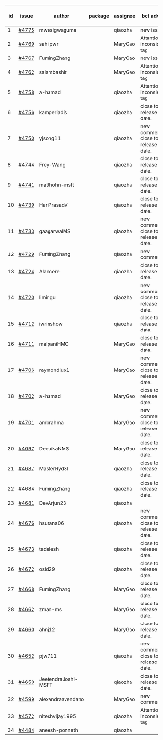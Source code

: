 | id | issue | author | package | assignee | bot advice | created date of issue | target release date | date from target |
| ------ | ------ | ------ | ------ | ------ | ------ | ------ | ------ | :-----: |
| 1 | [#4775](https://github.com/Azure/sdk-release-request/issues/4775) | mwesigwaguma |  | qiaozha | new issue. | 11-21 | 12-22 |  |
| 2 | [#4769](https://github.com/Azure/sdk-release-request/issues/4769) | sahilpwr |  | MaryGao | Attention to inconsistent tag | 11-16 | 12-22 |  |
| 3 | [#4767](https://github.com/Azure/sdk-release-request/issues/4767) | FumingZhang |  | MaryGao | new issue. | 11-15 | 12-22 |  |
| 4 | [#4762](https://github.com/Azure/sdk-release-request/issues/4762) | salambashir |  | MaryGao | Attention to inconsistent tag | 11-13 | 12-22 |  |
| 5 | [#4758](https://github.com/Azure/sdk-release-request/issues/4758) | a-hamad |  | qiaozha | Attention to inconsistent tag | 11-10 | 12-22 |  |
| 6 | [#4756](https://github.com/Azure/sdk-release-request/issues/4756) | kamperiadis |  | qiaozha | close to release date.  | 11-10 | 11-24 | 1 |
| 7 | [#4750](https://github.com/Azure/sdk-release-request/issues/4750) | yjsong11 |  | qiaozha | new comment. close to release date.  | 11-09 | 11-24 | 1 |
| 8 | [#4744](https://github.com/Azure/sdk-release-request/issues/4744) | Frey-Wang |  | qiaozha | close to release date.  | 11-09 | 11-24 | 1 |
| 9 | [#4741](https://github.com/Azure/sdk-release-request/issues/4741) | matthohn-msft |  | qiaozha | close to release date.  | 11-09 | 11-24 | 1 |
| 10 | [#4739](https://github.com/Azure/sdk-release-request/issues/4739) | HariPrasadV |  | qiaozha | close to release date.  | 11-08 | 11-24 | 1 |
| 11 | [#4733](https://github.com/Azure/sdk-release-request/issues/4733) | gaagarwalMS |  | qiaozha | new comment. close to release date.  | 11-08 | 11-24 | 1 |
| 12 | [#4729](https://github.com/Azure/sdk-release-request/issues/4729) | FumingZhang |  | qiaozha | new comment. | 11-08 | 12-22 |  |
| 13 | [#4724](https://github.com/Azure/sdk-release-request/issues/4724) | Alancere |  | qiaozha | close to release date.  | 11-07 | 11-24 | 1 |
| 14 | [#4720](https://github.com/Azure/sdk-release-request/issues/4720) | limingu |  | qiaozha | new comment. close to release date.  | 11-06 | 11-24 | 1 |
| 15 | [#4712](https://github.com/Azure/sdk-release-request/issues/4712) | iwrinshow |  | qiaozha | close to release date.  | 11-06 | 11-24 | 1 |
| 16 | [#4711](https://github.com/Azure/sdk-release-request/issues/4711) | malpaniHMC |  | MaryGao | close to release date.  | 11-03 | 11-24 | 1 |
| 17 | [#4706](https://github.com/Azure/sdk-release-request/issues/4706) | raymondluo1 |  | MaryGao | new comment. close to release date.  | 11-03 | 11-24 | 1 |
| 18 | [#4702](https://github.com/Azure/sdk-release-request/issues/4702) | a-hamad |  | MaryGao | close to release date.  | 10-31 | 11-24 | 1 |
| 19 | [#4701](https://github.com/Azure/sdk-release-request/issues/4701) | ambrahma |  | MaryGao | new comment. close to release date.  | 10-30 | 11-24 | 1 |
| 20 | [#4697](https://github.com/Azure/sdk-release-request/issues/4697) | DeepikaNMS |  | MaryGao | close to release date.  | 10-30 | 11-24 | 1 |
| 21 | [#4687](https://github.com/Azure/sdk-release-request/issues/4687) | MasterRyd3l |  | qiaozha | close to release date.  | 10-26 | 11-24 | 1 |
| 22 | [#4684](https://github.com/Azure/sdk-release-request/issues/4684) | FumingZhang |  | qiaozha | close to release date.  | 10-26 | 11-24 | 1 |
| 23 | [#4681](https://github.com/Azure/sdk-release-request/issues/4681) | DevArjun23 |  | qiaozha |  | 10-24 | 01-26 |  |
| 24 | [#4676](https://github.com/Azure/sdk-release-request/issues/4676) | hsurana06 |  | qiaozha | new comment. close to release date.  | 10-23 | 11-24 | 1 |
| 25 | [#4673](https://github.com/Azure/sdk-release-request/issues/4673) | tadelesh |  | qiaozha | close to release date.  | 10-23 | 11-24 | 1 |
| 26 | [#4672](https://github.com/Azure/sdk-release-request/issues/4672) | osid29 |  | qiaozha | close to release date.  | 10-23 | 11-24 | 1 |
| 27 | [#4668](https://github.com/Azure/sdk-release-request/issues/4668) | FumingZhang |  | MaryGao | close to release date.  | 10-20 | 11-24 | 1 |
| 28 | [#4662](https://github.com/Azure/sdk-release-request/issues/4662) | zman-ms |  | MaryGao | close to release date.  | 10-18 | 11-24 | 1 |
| 29 | [#4660](https://github.com/Azure/sdk-release-request/issues/4660) | ahnj12 |  | MaryGao | close to release date.  | 10-17 | 11-24 | 1 |
| 30 | [#4652](https://github.com/Azure/sdk-release-request/issues/4652) | pjw711 |  | qiaozha | new comment. close to release date.  | 10-13 | 11-24 | 1 |
| 31 | [#4650](https://github.com/Azure/sdk-release-request/issues/4650) | JeetendraJoshi-MSFT |  | qiaozha | close to release date.  | 10-13 | 11-24 | 1 |
| 32 | [#4599](https://github.com/Azure/sdk-release-request/issues/4599) | alexandraavendano |  | MaryGao | new comment. | 10-02 | 10-27 |  |
| 33 | [#4572](https://github.com/Azure/sdk-release-request/issues/4572) | niteshvijay1995 |  | qiaozha | Attention to inconsistent tag | 09-26 | 10-27 |  |
| 34 | [#4484](https://github.com/Azure/sdk-release-request/issues/4484) | aneesh-ponneth |  | qiaozha |  | 08-31 | 09-22 |  |

